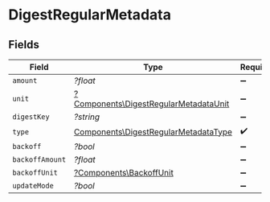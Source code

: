 # DigestRegularMetadata


## Fields

| Field                                                                                         | Type                                                                                          | Required                                                                                      | Description                                                                                   |
| --------------------------------------------------------------------------------------------- | --------------------------------------------------------------------------------------------- | --------------------------------------------------------------------------------------------- | --------------------------------------------------------------------------------------------- |
| `amount`                                                                                      | *?float*                                                                                      | :heavy_minus_sign:                                                                            | N/A                                                                                           |
| `unit`                                                                                        | [?Components\DigestRegularMetadataUnit](../../Models/Components/DigestRegularMetadataUnit.md) | :heavy_minus_sign:                                                                            | N/A                                                                                           |
| `digestKey`                                                                                   | *?string*                                                                                     | :heavy_minus_sign:                                                                            | N/A                                                                                           |
| `type`                                                                                        | [Components\DigestRegularMetadataType](../../Models/Components/DigestRegularMetadataType.md)  | :heavy_check_mark:                                                                            | N/A                                                                                           |
| `backoff`                                                                                     | *?bool*                                                                                       | :heavy_minus_sign:                                                                            | N/A                                                                                           |
| `backoffAmount`                                                                               | *?float*                                                                                      | :heavy_minus_sign:                                                                            | N/A                                                                                           |
| `backoffUnit`                                                                                 | [?Components\BackoffUnit](../../Models/Components/BackoffUnit.md)                             | :heavy_minus_sign:                                                                            | N/A                                                                                           |
| `updateMode`                                                                                  | *?bool*                                                                                       | :heavy_minus_sign:                                                                            | N/A                                                                                           |